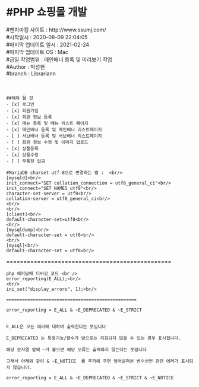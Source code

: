 <h1>#PHP 쇼핑몰 개발</h1>
#벤치마킹 사이트 : http://www.ssumj.com/<br/>
#시작일시 : 2020-08-09 22:04:05<br/>
#마지막 업데이트 일시 : 2021-02-24<br/>
#마지막 업데이트 OS : Mac <br/>
#금일 작업범위 : 메인배너 등록 및 미리보기 작업<br/>
#Author : 박성현<br/>
#branch : Librariann<br/>
<br/>
<br/>

```
##해야 될 것
- [x] 로그인
- [x] 회원가입
- [x] 회원 정보 등록
- [x] 메뉴 등록 및 메뉴 리스트 페이지
- [x] 메인배너 등록 및 메인배너 리스트페이지
- [ ] 서브배너 등록 및 서브배너 리스트페이지
- [ ] 회원 정보 수정 및 이미지 업로드
- [x] 상품등록
- [x] 상품수정
- [ ] 무통장 입금
```

```
#MariaDB charset utf-8으로 변경하는 법 :  <br/>
[mysqld]<br/>
init_connect="SET collation_connection = utf8_general_ci"<br/>
init_connect="SET NAMES utf8"<br/>
character-set-server = utf8<br/>
collation-server = utf8_general_ci<br/>
<br/>
<br/>
[client]<br/>
default-character-set=utf8<br/>
<br/>
[mysqldump]<br/>
default-character-set = utf8<br/>
<br/>
[mysql]<br/>
default-character-set = utf8<br/>
```

================================================

```
php 에러날때 디버깅 코드 <br />
error_reporting(E_ALL);<br/>
<br/>
ini_set("display_errors", 1);<br/>

=================================================

error_reporting = E_ALL & ~E_DEPRECATED & ~E_STRICT


E_ALL은 모든 에러에 대하여 출력한다는 뜻입니다

E_DEPRECATED 는 특정기능/함수가 앞으로는 지원되지 않을 수 있는 경우 표시됩니다.

해당 문자열 앞에 ~가 붙으면 해당 오류는 출력하지 않는다는 뜻입니다

그래서 아래와 같이 & ~E_NOTICE  를 추가해 주면 앞어살펴본 변수선언 관련 에러가 표시되지 않습니다.

error_reporting = E_ALL & ~E_DEPRECATED & ~E_STRICT & ~E_NOTICE
```
